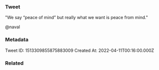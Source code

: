 ### Tweet
"We say “peace of mind” but really what we want is peace from mind." 

@naval

### Metadata
Tweet ID: 1513309855875883009
Created At: 2022-04-11T00:16:00.000Z

### Related

